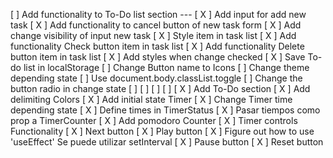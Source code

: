 [ ] Add functionality to To-Do list section
    ---
    [ X ] Add input for add new task
    [ X ] Add functionality to cancel button of new task form
    [ X ] Add change visibility of input new task
    [ X ] Style item in task list
    [ X ] Add functionality Check button item in task list
    [ X ] Add functionality Delete button item in task list
    [ X ] Add styles when change checked
    [ X ] Save To-do list in localStorage  <!--- Ver video de midudev--->
[ ] Change Button name to Icons
[ ] Change theme depending state
    [  ] Use document.body.classList.toggle <!------ Ver video 2 del curso de react de midudev  -------->
[ ] Change the button radio in change state  <!------ Usar map para cambiar esta del radio button y los timers -->
[ ] 
[ ] 
[ ] 
[ ] 
[ X ] Add To-Do section
[ X ] Add delimiting Colors
[ X ] Add initial state Timer
[ X ] Change Timer time depending state
    [ X ] Define times in TimerStatus
    [ X ] Pasar tiempos como prop a TimerCounter
[ X ] Add pomodoro Counter
[ X ] Timer controls Functionality
    [ X ] Next button
    [ X ] Play button
        [ X ] Figure out how to use 'useEffect' <!-- Puedo seguir viendo el video 2 del curso de react de midudev -->
        Se puede utilizar setInterval
    [ X ] Pause button
    [ X ] Reset button